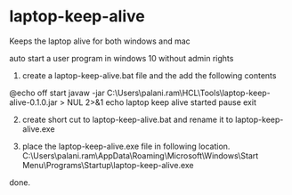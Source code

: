 # laptop-keep-alive
Keeps the laptop alive for both windows and mac


auto start a user program in windows 10 without admin rights

1. create a laptop-keep-alive.bat file and the add the following contents

@echo off
start javaw -jar C:\Users\palani.ram\HCL\Tools\laptop-keep-alive-0.1.0.jar > NUL 2>&1
echo laptop keep alive started
pause
exit

2. create short cut to laptop-keep-alive.bat and rename it to laptop-keep-alive.exe

3. place the laptop-keep-alive.exe file in following location.
C:\Users\palani.ram\AppData\Roaming\Microsoft\Windows\Start Menu\Programs\Startup\laptop-keep-alive.exe
   
done.

